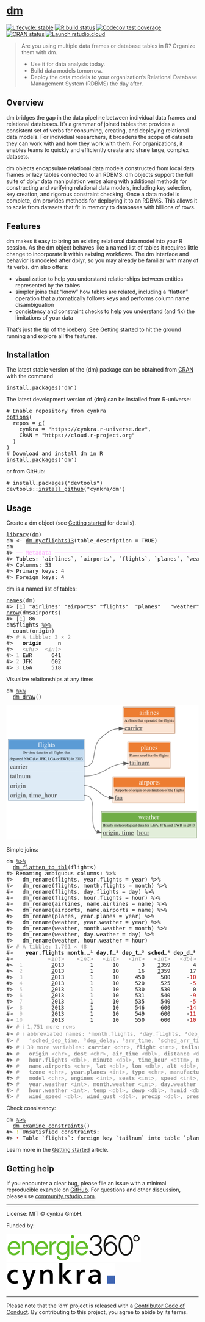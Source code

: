 <!-- README.md is generated from README.Rmd. Please edit that file -->

# [dm](https://dm.cynkra.com/)

<!-- badges: start -->

[![Lifecycle: stable](https://img.shields.io/badge/lifecycle-stable-brightgreen.svg)](https://lifecycle.r-lib.org/articles/stages.html) [![R build status](https://github.com/cynkra/dm/workflows/rcc/badge.svg)](https://github.com/cynkra/dm/actions) [![Codecov test coverage](https://codecov.io/gh/cynkra/dm/branch/main/graph/badge.svg)](https://app.codecov.io/gh/cynkra/dm?branch=main) [![CRAN status](https://www.r-pkg.org/badges/version/dm)](https://CRAN.R-project.org/package=dm) [![Launch rstudio.cloud](https://img.shields.io/badge/rstudio-cloud-blue.svg)](https://rstudio.cloud/project/523482)

<!-- badges: end -->

> Are you using multiple data frames or database tables in R? Organize them with dm.
>
> - Use it for data analysis today.
> - Build data models tomorrow.
> - Deploy the data models to your organization’s Relational Database Management System (RDBMS) the day after.

## Overview

dm bridges the gap in the data pipeline between individual data frames and relational databases. It’s a grammar of joined tables that provides a consistent set of verbs for consuming, creating, and deploying relational data models. For individual researchers, it broadens the scope of datasets they can work with and how they work with them. For organizations, it enables teams to quickly and efficiently create and share large, complex datasets.

dm objects encapsulate relational data models constructed from local data frames or lazy tables connected to an RDBMS. dm objects support the full suite of dplyr data manipulation verbs along with additional methods for constructing and verifying relational data models, including key selection, key creation, and rigorous constraint checking. Once a data model is complete, dm provides methods for deploying it to an RDBMS. This allows it to scale from datasets that fit in memory to databases with billions of rows.

## Features

dm makes it easy to bring an existing relational data model into your R session. As the dm object behaves like a named list of tables it requires little change to incorporate it within existing workflows. The dm interface and behavior is modeled after dplyr, so you may already be familiar with many of its verbs. dm also offers:

- visualization to help you understand relationships between entities represented by the tables
- simpler joins that “know” how tables are related, including a “flatten” operation that automatically follows keys and performs column name disambiguation
- consistency and constraint checks to help you understand (and fix) the limitations of your data

That’s just the tip of the iceberg. See [Getting started](https://dm.cynkra.com/articles/dm.html) to hit the ground running and explore all the features.

## Installation

The latest stable version of the {dm} package can be obtained from [CRAN](https://CRAN.R-project.org/package=dm) with the command

<pre class='chroma'>
<span><span class='nf'><a href='https://rdrr.io/r/utils/install.packages.html'>install.packages</a></span><span class='o'>(</span><span class='s'>"dm"</span><span class='o'>)</span></span></pre>

The latest development version of {dm} can be installed from R-universe:

<pre class='chroma'>
<span><span class='c'># Enable repository from cynkra</span></span>
<span><span class='nf'><a href='https://rdrr.io/r/base/options.html'>options</a></span><span class='o'>(</span></span>
<span>  repos <span class='o'>=</span> <span class='nf'><a href='https://rdrr.io/r/base/c.html'>c</a></span><span class='o'>(</span></span>
<span>    cynkra <span class='o'>=</span> <span class='s'>"https://cynkra.r-universe.dev"</span>,</span>
<span>    CRAN <span class='o'>=</span> <span class='s'>"https://cloud.r-project.org"</span></span>
<span>  <span class='o'>)</span></span>
<span><span class='o'>)</span></span>
<span><span class='c'># Download and install dm in R</span></span>
<span><span class='nf'><a href='https://rdrr.io/r/utils/install.packages.html'>install.packages</a></span><span class='o'>(</span><span class='s'>'dm'</span><span class='o'>)</span></span></pre>

or from GitHub:

<pre class='chroma'>
<span><span class='c'># install.packages("devtools")</span></span>
<span><span class='nf'>devtools</span><span class='nf'>::</span><span class='nf'><a href='https://remotes.r-lib.org/reference/install_github.html'>install_github</a></span><span class='o'>(</span><span class='s'>"cynkra/dm"</span><span class='o'>)</span></span></pre>

## Usage

Create a dm object (see [Getting started](https://dm.cynkra.com/articles/dm.html) for details).

<pre class='chroma'>
<span><span class='kr'><a href='https://rdrr.io/r/base/library.html'>library</a></span><span class='o'>(</span><span class='nv'><a href='https://dm.cynkra.com/'>dm</a></span><span class='o'>)</span></span>
<span><span class='nv'>dm</span> <span class='o'>&lt;-</span> <span class='nf'><a href='https://dm.cynkra.com/reference/dm_nycflights13.html'>dm_nycflights13</a></span><span class='o'>(</span>table_description <span class='o'>=</span> <span class='kc'>TRUE</span><span class='o'>)</span></span>
<span><span class='nv'>dm</span></span>
<span><span class='c'>#&gt; <span style='color: #FFAFFF;'>──</span> <span style='color: #FFAFFF;'>Metadata</span> <span style='color: #FFAFFF;'>────────────────────────────────────────────────────────────────────</span></span></span>
<span><span class='c'>#&gt; Tables: `airlines`, `airports`, `flights`, `planes`, `weather`</span></span>
<span><span class='c'>#&gt; Columns: 53</span></span>
<span><span class='c'>#&gt; Primary keys: 4</span></span>
<span><span class='c'>#&gt; Foreign keys: 4</span></span></pre>

dm is a named list of tables:

<pre class='chroma'>
<span><span class='nf'><a href='https://rdrr.io/r/base/names.html'>names</a></span><span class='o'>(</span><span class='nv'>dm</span><span class='o'>)</span></span>
<span><span class='c'>#&gt; [1] "airlines" "airports" "flights"  "planes"   "weather"</span></span>
<span><span class='nf'><a href='https://rdrr.io/r/base/nrow.html'>nrow</a></span><span class='o'>(</span><span class='nv'>dm</span><span class='o'>$</span><span class='nv'>airports</span><span class='o'>)</span></span>
<span><span class='c'>#&gt; [1] 86</span></span>
<span><span class='nv'>dm</span><span class='o'>$</span><span class='nv'>flights</span> <span class='o'><a href='https://magrittr.tidyverse.org/reference/pipe.html'>%&gt;%</a></span></span>
<span>  <span class='nf'>count</span><span class='o'>(</span><span class='nv'>origin</span><span class='o'>)</span></span>
<span><span class='c'>#&gt; <span style='color: #949494;'># A tibble: 3 × 2</span></span></span>
<span><span class='c'>#&gt;   <span style='font-weight: bold;'>origin</span>     <span style='font-weight: bold;'>n</span></span></span>
<span><span class='c'>#&gt;   <span style='color: #949494; font-style: italic;'>&lt;chr&gt;</span>  <span style='color: #949494; font-style: italic;'>&lt;int&gt;</span></span></span>
<span><span class='c'>#&gt; <span style='color: #BCBCBC;'>1</span> EWR      641</span></span>
<span><span class='c'>#&gt; <span style='color: #BCBCBC;'>2</span> JFK      602</span></span>
<span><span class='c'>#&gt; <span style='color: #BCBCBC;'>3</span> LGA      518</span></span></pre>

Visualize relationships at any time:

<pre class='chroma'>
<span><span class='nv'>dm</span> <span class='o'><a href='https://magrittr.tidyverse.org/reference/pipe.html'>%&gt;%</a></span></span>
<span>  <span class='nf'><a href='https://dm.cynkra.com/reference/dm_draw.html'>dm_draw</a></span><span class='o'>(</span><span class='o'>)</span></span></pre>
<img src="man/figures/README-draw.svg" />

Simple joins:

<pre class='chroma'>
<span><span class='nv'>dm</span> <span class='o'><a href='https://magrittr.tidyverse.org/reference/pipe.html'>%&gt;%</a></span></span>
<span>  <span class='nf'><a href='https://dm.cynkra.com/reference/dm_flatten_to_tbl.html'>dm_flatten_to_tbl</a></span><span class='o'>(</span><span class='nv'>flights</span><span class='o'>)</span></span>
<span><span class='c'>#&gt; Renaming ambiguous columns: %&gt;%</span></span>
<span><span class='c'>#&gt;   dm_rename(flights, year.flights = year) %&gt;%</span></span>
<span><span class='c'>#&gt;   dm_rename(flights, month.flights = month) %&gt;%</span></span>
<span><span class='c'>#&gt;   dm_rename(flights, day.flights = day) %&gt;%</span></span>
<span><span class='c'>#&gt;   dm_rename(flights, hour.flights = hour) %&gt;%</span></span>
<span><span class='c'>#&gt;   dm_rename(airlines, name.airlines = name) %&gt;%</span></span>
<span><span class='c'>#&gt;   dm_rename(airports, name.airports = name) %&gt;%</span></span>
<span><span class='c'>#&gt;   dm_rename(planes, year.planes = year) %&gt;%</span></span>
<span><span class='c'>#&gt;   dm_rename(weather, year.weather = year) %&gt;%</span></span>
<span><span class='c'>#&gt;   dm_rename(weather, month.weather = month) %&gt;%</span></span>
<span><span class='c'>#&gt;   dm_rename(weather, day.weather = day) %&gt;%</span></span>
<span><span class='c'>#&gt;   dm_rename(weather, hour.weather = hour)</span></span>
<span><span class='c'>#&gt; <span style='color: #949494;'># A tibble: 1,761 × 48</span></span></span>
<span><span class='c'>#&gt;    <span style='font-weight: bold;'>year.flights</span> <span style='font-weight: bold;'>month.…¹</span> <span style='font-weight: bold;'>day.f…²</span> <span style='font-weight: bold;'>dep_t…³</span> <span style='font-weight: bold;'>sched…⁴</span> <span style='font-weight: bold;'>dep_d…⁵</span> <span style='font-weight: bold;'>arr_t…⁶</span> <span style='font-weight: bold;'>sched…⁷</span> <span style='font-weight: bold;'>arr_d…⁸</span></span></span>
<span><span class='c'>#&gt;           <span style='color: #949494; font-style: italic;'>&lt;int&gt;</span>    <span style='color: #949494; font-style: italic;'>&lt;int&gt;</span>   <span style='color: #949494; font-style: italic;'>&lt;int&gt;</span>   <span style='color: #949494; font-style: italic;'>&lt;int&gt;</span>   <span style='color: #949494; font-style: italic;'>&lt;int&gt;</span>   <span style='color: #949494; font-style: italic;'>&lt;dbl&gt;</span>   <span style='color: #949494; font-style: italic;'>&lt;int&gt;</span>   <span style='color: #949494; font-style: italic;'>&lt;int&gt;</span>   <span style='color: #949494; font-style: italic;'>&lt;dbl&gt;</span></span></span>
<span><span class='c'>#&gt; <span style='color: #BCBCBC;'> 1</span>         <span style='text-decoration: underline;'>2</span>013        1      10       3    <span style='text-decoration: underline;'>2</span>359       4     426     437     -<span style='color: #BB0000;'>11</span></span></span>
<span><span class='c'>#&gt; <span style='color: #BCBCBC;'> 2</span>         <span style='text-decoration: underline;'>2</span>013        1      10      16    <span style='text-decoration: underline;'>2</span>359      17     447     444       3</span></span>
<span><span class='c'>#&gt; <span style='color: #BCBCBC;'> 3</span>         <span style='text-decoration: underline;'>2</span>013        1      10     450     500     -<span style='color: #BB0000;'>10</span>     634     648     -<span style='color: #BB0000;'>14</span></span></span>
<span><span class='c'>#&gt; <span style='color: #BCBCBC;'> 4</span>         <span style='text-decoration: underline;'>2</span>013        1      10     520     525      -<span style='color: #BB0000;'>5</span>     813     820      -<span style='color: #BB0000;'>7</span></span></span>
<span><span class='c'>#&gt; <span style='color: #BCBCBC;'> 5</span>         <span style='text-decoration: underline;'>2</span>013        1      10     530     530       0     824     829      -<span style='color: #BB0000;'>5</span></span></span>
<span><span class='c'>#&gt; <span style='color: #BCBCBC;'> 6</span>         <span style='text-decoration: underline;'>2</span>013        1      10     531     540      -<span style='color: #BB0000;'>9</span>     832     850     -<span style='color: #BB0000;'>18</span></span></span>
<span><span class='c'>#&gt; <span style='color: #BCBCBC;'> 7</span>         <span style='text-decoration: underline;'>2</span>013        1      10     535     540      -<span style='color: #BB0000;'>5</span>    <span style='text-decoration: underline;'>1</span>015    <span style='text-decoration: underline;'>1</span>017      -<span style='color: #BB0000;'>2</span></span></span>
<span><span class='c'>#&gt; <span style='color: #BCBCBC;'> 8</span>         <span style='text-decoration: underline;'>2</span>013        1      10     546     600     -<span style='color: #BB0000;'>14</span>     645     709     -<span style='color: #BB0000;'>24</span></span></span>
<span><span class='c'>#&gt; <span style='color: #BCBCBC;'> 9</span>         <span style='text-decoration: underline;'>2</span>013        1      10     549     600     -<span style='color: #BB0000;'>11</span>     652     724     -<span style='color: #BB0000;'>32</span></span></span>
<span><span class='c'>#&gt; <span style='color: #BCBCBC;'>10</span>         <span style='text-decoration: underline;'>2</span>013        1      10     550     600     -<span style='color: #BB0000;'>10</span>     649     703     -<span style='color: #BB0000;'>14</span></span></span>
<span><span class='c'>#&gt; <span style='color: #949494;'># ℹ 1,751 more rows</span></span></span>
<span><span class='c'>#&gt; <span style='color: #949494;'># ℹ abbreviated names: ¹​month.flights, ²​day.flights, ³​dep_time,</span></span></span>
<span><span class='c'>#&gt; <span style='color: #949494;'>#   ⁴​sched_dep_time, ⁵​dep_delay, ⁶​arr_time, ⁷​sched_arr_time, ⁸​arr_delay</span></span></span>
<span><span class='c'>#&gt; <span style='color: #949494;'># ℹ 39 more variables: </span><span style='color: #949494; font-weight: bold;'>carrier</span><span style='color: #949494;'> &lt;chr&gt;, </span><span style='color: #949494; font-weight: bold;'>flight</span><span style='color: #949494;'> &lt;int&gt;, </span><span style='color: #949494; font-weight: bold;'>tailnum</span><span style='color: #949494;'> &lt;chr&gt;,</span></span></span>
<span><span class='c'>#&gt; <span style='color: #949494;'>#   </span><span style='color: #949494; font-weight: bold;'>origin</span><span style='color: #949494;'> &lt;chr&gt;, </span><span style='color: #949494; font-weight: bold;'>dest</span><span style='color: #949494;'> &lt;chr&gt;, </span><span style='color: #949494; font-weight: bold;'>air_time</span><span style='color: #949494;'> &lt;dbl&gt;, </span><span style='color: #949494; font-weight: bold;'>distance</span><span style='color: #949494;'> &lt;dbl&gt;,</span></span></span>
<span><span class='c'>#&gt; <span style='color: #949494;'>#   </span><span style='color: #949494; font-weight: bold;'>hour.flights</span><span style='color: #949494;'> &lt;dbl&gt;, </span><span style='color: #949494; font-weight: bold;'>minute</span><span style='color: #949494;'> &lt;dbl&gt;, </span><span style='color: #949494; font-weight: bold;'>time_hour</span><span style='color: #949494;'> &lt;dttm&gt;, </span><span style='color: #949494; font-weight: bold;'>name.airlines</span><span style='color: #949494;'> &lt;chr&gt;,</span></span></span>
<span><span class='c'>#&gt; <span style='color: #949494;'>#   </span><span style='color: #949494; font-weight: bold;'>name.airports</span><span style='color: #949494;'> &lt;chr&gt;, </span><span style='color: #949494; font-weight: bold;'>lat</span><span style='color: #949494;'> &lt;dbl&gt;, </span><span style='color: #949494; font-weight: bold;'>lon</span><span style='color: #949494;'> &lt;dbl&gt;, </span><span style='color: #949494; font-weight: bold;'>alt</span><span style='color: #949494;'> &lt;dbl&gt;, </span><span style='color: #949494; font-weight: bold;'>tz</span><span style='color: #949494;'> &lt;dbl&gt;, </span><span style='color: #949494; font-weight: bold;'>dst</span><span style='color: #949494;'> &lt;chr&gt;,</span></span></span>
<span><span class='c'>#&gt; <span style='color: #949494;'>#   </span><span style='color: #949494; font-weight: bold;'>tzone</span><span style='color: #949494;'> &lt;chr&gt;, </span><span style='color: #949494; font-weight: bold;'>year.planes</span><span style='color: #949494;'> &lt;int&gt;, </span><span style='color: #949494; font-weight: bold;'>type</span><span style='color: #949494;'> &lt;chr&gt;, </span><span style='color: #949494; font-weight: bold;'>manufacturer</span><span style='color: #949494;'> &lt;chr&gt;,</span></span></span>
<span><span class='c'>#&gt; <span style='color: #949494;'>#   </span><span style='color: #949494; font-weight: bold;'>model</span><span style='color: #949494;'> &lt;chr&gt;, </span><span style='color: #949494; font-weight: bold;'>engines</span><span style='color: #949494;'> &lt;int&gt;, </span><span style='color: #949494; font-weight: bold;'>seats</span><span style='color: #949494;'> &lt;int&gt;, </span><span style='color: #949494; font-weight: bold;'>speed</span><span style='color: #949494;'> &lt;int&gt;, </span><span style='color: #949494; font-weight: bold;'>engine</span><span style='color: #949494;'> &lt;chr&gt;,</span></span></span>
<span><span class='c'>#&gt; <span style='color: #949494;'>#   </span><span style='color: #949494; font-weight: bold;'>year.weather</span><span style='color: #949494;'> &lt;int&gt;, </span><span style='color: #949494; font-weight: bold;'>month.weather</span><span style='color: #949494;'> &lt;int&gt;, </span><span style='color: #949494; font-weight: bold;'>day.weather</span><span style='color: #949494;'> &lt;int&gt;,</span></span></span>
<span><span class='c'>#&gt; <span style='color: #949494;'>#   </span><span style='color: #949494; font-weight: bold;'>hour.weather</span><span style='color: #949494;'> &lt;int&gt;, </span><span style='color: #949494; font-weight: bold;'>temp</span><span style='color: #949494;'> &lt;dbl&gt;, </span><span style='color: #949494; font-weight: bold;'>dewp</span><span style='color: #949494;'> &lt;dbl&gt;, </span><span style='color: #949494; font-weight: bold;'>humid</span><span style='color: #949494;'> &lt;dbl&gt;, </span><span style='color: #949494; font-weight: bold;'>wind_dir</span><span style='color: #949494;'> &lt;dbl&gt;,</span></span></span>
<span><span class='c'>#&gt; <span style='color: #949494;'>#   </span><span style='color: #949494; font-weight: bold;'>wind_speed</span><span style='color: #949494;'> &lt;dbl&gt;, </span><span style='color: #949494; font-weight: bold;'>wind_gust</span><span style='color: #949494;'> &lt;dbl&gt;, </span><span style='color: #949494; font-weight: bold;'>precip</span><span style='color: #949494;'> &lt;dbl&gt;, </span><span style='color: #949494; font-weight: bold;'>pressure</span><span style='color: #949494;'> &lt;dbl&gt;, …</span></span></span></pre>

Check consistency:

<pre class='chroma'>
<span><span class='nv'>dm</span> <span class='o'><a href='https://magrittr.tidyverse.org/reference/pipe.html'>%&gt;%</a></span></span>
<span>  <span class='nf'><a href='https://dm.cynkra.com/reference/dm_examine_constraints.html'>dm_examine_constraints</a></span><span class='o'>(</span><span class='o'>)</span></span>
<span><span class='c'>#&gt; <span style='color: #BBBB00;'>!</span> Unsatisfied constraints:</span></span>
<span><span class='c'>#&gt; <span style='color: #BB0000;'>•</span> Table `flights`: foreign key `tailnum` into table `planes`: values of `flights$tailnum` not in `planes$tailnum`: N725MQ (6), N537MQ (5), N722MQ (5), N730MQ (5), N736MQ (5), …</span></span></pre>

Learn more in the [Getting started](https://dm.cynkra.com/articles/dm.html) article.

## Getting help

If you encounter a clear bug, please file an issue with a minimal reproducible example on [GitHub](https://github.com/cynkra/dm/issues). For questions and other discussion, please use [community.rstudio.com](https://community.rstudio.com/).

------------------------------------------------------------------------

License: MIT © cynkra GmbH.

Funded by:

[![energie360°](man/figures/energie-72.png)](https://www.energie360.ch/de/) <span style="padding-right:50px"> </span> [![cynkra](man/figures/cynkra-72.png)](https://www.cynkra.com/)

------------------------------------------------------------------------

Please note that the ‘dm’ project is released with a [Contributor Code of Conduct](https://dm.cynkra.com/CODE_OF_CONDUCT.html). By contributing to this project, you agree to abide by its terms.
